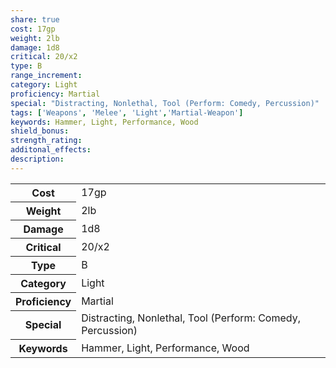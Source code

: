 ```yaml
---
share: true
cost: 17gp
weight: 2lb
damage: 1d8
critical: 20/x2
type: B
range_increment:
category: Light
proficiency: Martial
special: "Distracting, Nonlethal, Tool (Perform: Comedy, Percussion)"
tags: ['Weapons', 'Melee', 'Light','Martial-Weapon']
keywords: Hammer, Light, Performance, Wood
shield_bonus:
strength_rating:
additonal_effects:
description:
---
```

<p><span style="overflow-x: auto;"><table><tbody><tr><th>Cost</th><td>17gp</td></tr><tr><th>Weight</th><td>2lb</td></tr><tr><th>Damage</th><td>1d8</td></tr><tr><th>Critical</th><td>20/x2</td></tr><tr><th>Type</th><td>B</td></tr><tr><th>Category</th><td>Light</td></tr><tr><th>Proficiency</th><td>Martial</td></tr><tr><th>Special</th><td>Distracting, Nonlethal, Tool (Perform: Comedy, Percussion)</td></tr><tr><th>Keywords</th><td>Hammer, Light, Performance, Wood</td></tr></tbody></table></span></p>
